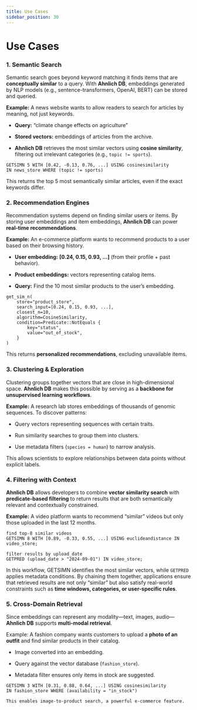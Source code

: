 ```yaml
---
title: Use Cases
sidebar_position: 30
---
```


# Use Cases

### 1. Semantic Search
Semantic search goes beyond keyword matching it finds items that are **conceptually similar** to a query. With **Ahnlich DB**, embeddings generated by NLP models (e.g., sentence-transformers, OpenAI, BERT) can be stored and queried.

**Example:**
 A news website wants to allow readers to search for articles by meaning, not just keywords.
- **Query:** “climate change effects on agriculture”

- **Stored vectors:** embeddings of articles from the archive.

- **Ahnlich DB** retrieves the most similar vectors using **cosine similarity**, filtering out irrelevant categories (e.g., `topic != sports`).

```
GETSIMN 5 WITH [0.42, -0.13, 0.76, ...] USING cosinesimilarity 
IN news_store WHERE (topic != sports)
```

This returns the top 5 most semantically similar articles, even if the exact keywords differ.


### 2. Recommendation Engines
Recommendation systems depend on finding similar users or items. By storing user embeddings and item embeddings, **Ahnlich DB** can power **real-time recommendations**.

**Example:**
An e-commerce platform wants to recommend products to a user based on their browsing history.

- **User embedding:** **[0.24, 0.15, 0.93, ...]** (from their profile + past behavior).

- **Product embeddings:** vectors representing catalog items.

- **Query:** Find the 10 most similar products to the user’s embedding.

```
get_sim_n(
    store="product_store",
    search_input=[0.24, 0.15, 0.93, ...],
    closest_n=10,
    algorithm=CosineSimilarity,
    condition=Predicate::NotEquals {
        key="status",
        value="out_of_stock",
    }
)
``` 

This returns **personalized recommendations**, excluding unavailable items.


### 3. Clustering & Exploration
Clustering groups together vectors that are close in high-dimensional space. **Ahnlich DB** makes this possible by serving as a **backbone for unsupervised learning workflows**.

**Example:**
A research lab stores embeddings of thousands of genomic sequences. To discover patterns:

- Query vectors representing sequences with certain traits.

- Run similarity searches to group them into clusters.

- Use metadata filters (`species = human`) to narrow analysis.

This allows scientists to explore relationships between data points without explicit labels.


### 4. Filtering with Context
**Ahnlich DB** allows developers to combine **vector similarity search** with **predicate-based filtering** to return results that are both semantically relevant and contextually constrained.

**Example:**
A video platform wants to recommend “similar” videos but only those uploaded in the last 12 months.

```
find top-8 similar videos
GETSIMN 8 WITH [0.89, -0.33, 0.55, ...] USING euclideandistance IN video_store;

filter results by upload_date
GETPRED (upload_date > "2024-09-01") IN video_store;
```

In this workflow, GETSIMN identifies the most similar vectors, while `GETPRED` applies metadata conditions. By chaining them together, applications ensure that retrieved results are not only “similar” but also satisfy real-world constraints such as **time windows, categories, or user-specific rules**.


### 5. Cross-Domain Retrieval
Since embeddings can represent any modality—text, images, audio—**Ahnlich DB** supports **multi-modal retrieval**.

Example:
A fashion company wants customers to upload a **photo of an outfit** and find similar products in their catalog.

- Image  converted into an embedding.

- Query against the vector database (`fashion_store`).

- Metadata filter ensures only items in stock are suggested.

```
GETSIMN 3 WITH [0.31, 0.88, 0.64, ...] USING cosinesimilarity 
IN fashion_store WHERE (availability = "in_stock")

This enables image-to-product search, a powerful e-commerce feature.
```
